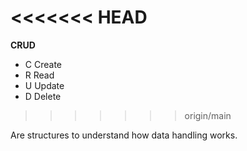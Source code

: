 <<<<<<< HEAD
=======
**CRUD**

- C  Create 
- R  Read
- U  Update
- D  Delete
>>>>>>> origin/main

Are structures to understand how data handling works.
